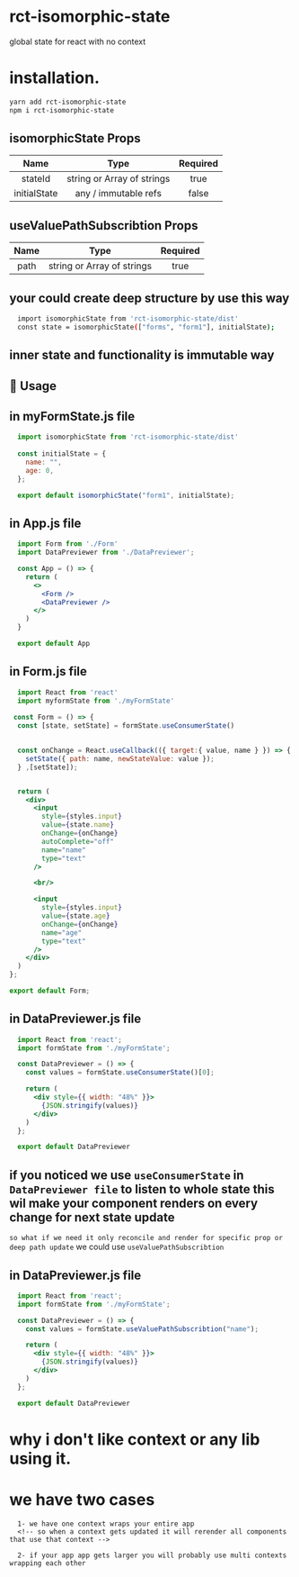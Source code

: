 # rct-isomorphic-state
global state for react with no context


# installation.
```sh
yarn add rct-isomorphic-state
npm i rct-isomorphic-state
```


## isomorphicState Props

| Name         |         Type                 | Required |
| :----------: | :--------------------------: | :------: |
| stateId      |   string or Array of strings |   true   |
| initialState |   any / immutable refs       |   false  |


## useValuePathSubscribtion Props

| Name       |         Type                 | Required |
| :--------: | :--------------------------: | :------: |
| path       |   string or Array of strings |   true   |



## your could create deep structure by use this way
  ```sh
    import isomorphicState from 'rct-isomorphic-state/dist'
    const state = isomorphicState(["forms", "form1"], initialState);
  ```

## inner state and functionality is immutable way

## 🔨 Usage

## in myFormState.js file
```jsx
  import isomorphicState from 'rct-isomorphic-state/dist'
 
  const initialState = {
    name: "",
    age: 0,
  };

  export default isomorphicState("form1", initialState);
```


## in App.js file
```jsx
  import Form from './Form'
  import DataPreviewer from './DataPreviewer';

  const App = () => {
    return (
      <>
        <Form />
        <DataPreviewer />
      </>
    )
  }

  export default App
```

## in Form.js file
```jsx
  import React from 'react'
  import myformState from './myFormState'
 
 const Form = () => {
  const [state, setState] = formState.useConsumerState()
  

  const onChange = React.useCallback(({ target:{ value, name } }) => {
    setState({ path: name, newStateValue: value });
  } ,[setState]);


  return (
    <div>
      <input 
        style={styles.input}
        value={state.name}
        onChange={onChange}
        autoComplete="off"
        name="name"
        type="text"
      />

      <br/>

      <input 
        style={styles.input}
        value={state.age}
        onChange={onChange}
        name="age"
        type="text"
      />
    </div>
  )
};

export default Form;
```

## in DataPreviewer.js file
```jsx
  import React from 'react';
  import formState from './myFormState';

  const DataPreviewer = () => {
    const values = formState.useConsumerState()[0];

    return (
      <div style={{ width: "48%" }}>
        {JSON.stringify(values)} 
      </div>
    )
  };

  export default DataPreviewer
```



## if you noticed  we use `useConsumerState` in `DataPreviewer file` to listen to whole state this wil make  your component renders on every change for next state update
  `so what if we need it only reconcile and render for specific prop or deep path update`  we could use `useValuePathSubscribtion` 


## in DataPreviewer.js file
```jsx
  import React from 'react';
  import formState from './myFormState';

  const DataPreviewer = () => {
    const values = formState.useValuePathSubscribtion("name");

    return (
      <div style={{ width: "48%" }}>
        {JSON.stringify(values)} 
      </div>
    )
  };

  export default DataPreviewer
```


# why i don't like context or any lib using it.

# we have two cases 
```
  1- we have one context wraps your entire app
  <!-- so when a context gets updated it will rerender all components that use that context -->

  2- if your app app gets larger you will probably use multi contexts wrapping each other    
```